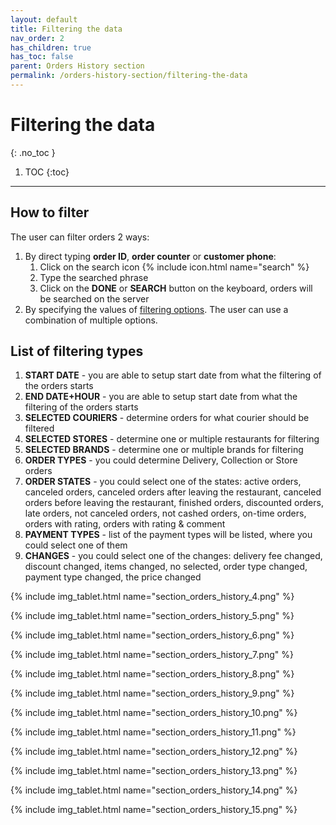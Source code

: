 ```yaml
---
layout: default
title: Filtering the data
nav_order: 2
has_children: true
has_toc: false
parent: Orders History section
permalink: /orders-history-section/filtering-the-data
---
```


# Filtering the data
{: .no_toc }

1. TOC
{:toc}

---

## How to filter
The user can filter orders 2 ways:
1. By direct typing **order ID**, **order counter** or **customer phone**:
	1. Click on the search icon {% include icon.html name="search" %}
	1. Type the searched phrase
	1. Click on the **DONE** or **SEARCH** button on the keyboard, orders will be searched on the server
1. By specifying the values of [filtering options](#list-of-filtering-types). The user can use a combination of multiple options.

## List of filtering types
1. **START DATE** - you are able to setup start date from what the filtering of the orders starts
1. **END DATE+HOUR** - you are able to setup start date from what the filtering of the orders starts
1. **SELECTED COURIERS** - determine orders for what courier should be filtered
1. **SELECTED STORES** - determine one or multiple restaurants for filtering
1. **SELECTED BRANDS** - determine one or multiple brands for filtering
1. **ORDER TYPES** - you could determine Delivery, Collection or Store orders
1. **ORDER STATES** - you could select one of the states: active orders, canceled orders, canceled orders after leaving the restaurant, canceled orders before leaving the restaurant, finished orders, discounted orders, late orders, not canceled orders, not cashed orders, on-time orders, orders with rating, orders with rating & comment
1. **PAYMENT TYPES** - list of the payment types will be listed, where you could select one of them
1. **CHANGES** - you could select one of the changes: delivery fee changed, discount changed, items changed, no selected, order type changed, payment type changed, the price changed

{% include img_tablet.html name="section_orders_history_4.png" %}

{% include img_tablet.html name="section_orders_history_5.png" %}

{% include img_tablet.html name="section_orders_history_6.png" %}

{% include img_tablet.html name="section_orders_history_7.png" %}

{% include img_tablet.html name="section_orders_history_8.png" %}

{% include img_tablet.html name="section_orders_history_9.png" %}

{% include img_tablet.html name="section_orders_history_10.png" %}

{% include img_tablet.html name="section_orders_history_11.png" %}

{% include img_tablet.html name="section_orders_history_12.png" %}

{% include img_tablet.html name="section_orders_history_13.png" %}

{% include img_tablet.html name="section_orders_history_14.png" %}

{% include img_tablet.html name="section_orders_history_15.png" %}